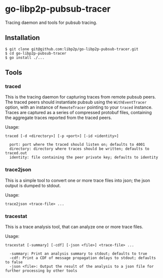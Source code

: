 # go-libp2p-pubsub-tracer

Tracing daemon and tools for pubsub tracing.

## Installation

```
$ git clone git@github.com:libp2p/go-libp2p-pubsub-tracer.git
$ cd go-libp2p-pubsub-tracer
$ go install ./...
```

## Tools

### traced

This is the tracing daemon for capturing traces from remote pubsub peers.
The traced peers should instantiate pubsub using the `WithEventTracer` option,
with an instance of `RemoteTracer` pointing to your `traced` instance. Traces are captured
as a series of compressed protobuf files, containing the aggregate traces reported from the
traced peers.

Usage:
```
traced [-d <directory>] [-p <port>] [-id <identity>]

  port: port where the traced should listen on; defaults to 4001
  directory: directory where traces should be written; defaults to traced.out
  identity: file containing the peer private key; defaults to identity
```


### trace2json

This is a simple tool to convert one or more trace files into json; the json output is dumped
to stdout.

Usage:
```
trace2json <trace-file> ...
```

### tracestat

This is a trace analysis tool, that can analyze one or more trace files.

Usage:
```
tracestat [-summary] [-cdf] [-json <file>] <trace-file> ...

  -summary: Print an analysis summary to stdout; defaults to true
  -cdf: Print a CDF of message propagation delays to stdout; defaults to false
  -json <file>: Output the result of the analysis to a json file for further processing by other tools
```
